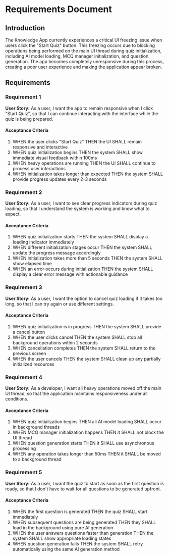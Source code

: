 # Requirements Document

## Introduction

The Knowledge App currently experiences a critical UI freezing issue when users click the "Start Quiz" button. This freezing occurs due to blocking operations being performed on the main UI thread during quiz initialization, including AI model loading, MCQ manager initialization, and question generation. The app becomes completely unresponsive during this process, creating a poor user experience and making the application appear broken.

## Requirements

### Requirement 1

**User Story:** As a user, I want the app to remain responsive when I click "Start Quiz", so that I can continue interacting with the interface while the quiz is being prepared.

#### Acceptance Criteria

1. WHEN the user clicks "Start Quiz" THEN the UI SHALL remain responsive and interactive
2. WHEN quiz initialization begins THEN the system SHALL show immediate visual feedback within 100ms
3. WHEN heavy operations are running THEN the UI SHALL continue to process user interactions
4. WHEN initialization takes longer than expected THEN the system SHALL provide progress updates every 2-3 seconds

### Requirement 2

**User Story:** As a user, I want to see clear progress indicators during quiz loading, so that I understand the system is working and know what to expect.

#### Acceptance Criteria

1. WHEN quiz initialization starts THEN the system SHALL display a loading indicator immediately
2. WHEN different initialization stages occur THEN the system SHALL update the progress message accordingly
3. WHEN initialization takes more than 5 seconds THEN the system SHALL show elapsed time
4. WHEN an error occurs during initialization THEN the system SHALL display a clear error message with actionable guidance

### Requirement 3

**User Story:** As a user, I want the option to cancel quiz loading if it takes too long, so that I can try again or use different settings.

#### Acceptance Criteria

1. WHEN quiz initialization is in progress THEN the system SHALL provide a cancel button
2. WHEN the user clicks cancel THEN the system SHALL stop all background operations within 2 seconds
3. WHEN cancellation completes THEN the system SHALL return to the previous screen
4. WHEN the user cancels THEN the system SHALL clean up any partially initialized resources

### Requirement 4

**User Story:** As a developer, I want all heavy operations moved off the main UI thread, so that the application maintains responsiveness under all conditions.

#### Acceptance Criteria

1. WHEN quiz initialization begins THEN all AI model loading SHALL occur in background threads
2. WHEN MCQ manager initialization happens THEN it SHALL not block the UI thread
3. WHEN question generation starts THEN it SHALL use asynchronous processing
4. WHEN any operation takes longer than 50ms THEN it SHALL be moved to a background thread

### Requirement 5

**User Story:** As a user, I want the quiz to start as soon as the first question is ready, so that I don't have to wait for all questions to be generated upfront.

#### Acceptance Criteria

1. WHEN the first question is generated THEN the quiz SHALL start immediately
2. WHEN subsequent questions are being generated THEN they SHALL load in the background using pure AI generation
3. WHEN the user answers questions faster than generation THEN the system SHALL show appropriate loading states
4. WHEN question generation fails THEN the system SHALL retry automatically using the same AI generation method